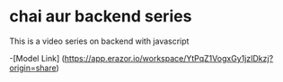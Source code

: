 # chai aur backend series

This is a video series on backend with javascript

-[Model Link] (https://app.erazor.io/workspace/YtPqZ1VogxGy1jzIDkzj?origin=share)

